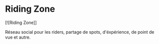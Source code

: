 Riding Zone
=======

[![Riding Zone]]

Réseau social pour les riders, partage de spots, d'éxpérience, de point de vue et autre.

